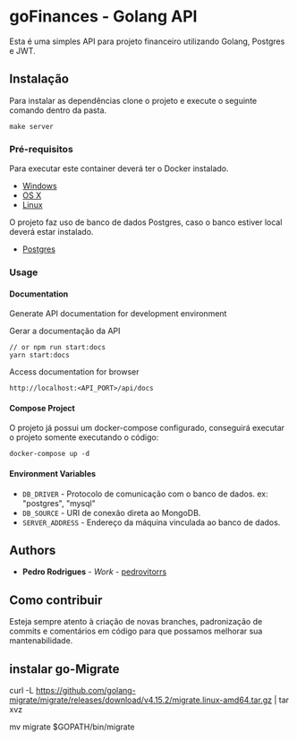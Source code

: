 # goFinances - Golang API

Esta é uma simples API para projeto financeiro utilizando Golang, Postgres e JWT.

## Instalação

Para instalar as dependências clone o projeto e execute o seguinte comando dentro da pasta.

```
make server
```

### Pré-requisitos

Para executar este container deverá ter o Docker instalado.

* [Windows](https://docs.docker.com/windows/started)
* [OS X](https://docs.docker.com/mac/started/)
* [Linux](https://docs.docker.com/linux/started/)

O projeto faz uso de banco de dados Postgres, caso o banco estiver local deverá estar instalado.

* [Postgres](https://www.postgresql.org/download/)

### Usage

#### Documentation

Generate API documentation for development environment

Gerar a documentação da API

```shell
// or npm run start:docs
yarn start:docs
```

Access documentation for browser

```shell
http://localhost:<API_PORT>/api/docs
```

#### Compose Project

O projeto já possui um docker-compose configurado, conseguirá executar o projeto somente executando o código:

```shell
docker-compose up -d
```

#### Environment Variables

* `DB_DRIVER` - Protocolo de comunicação com o banco de dados. ex: "postgres", "mysql"
* `DB_SOURCE` - URI de conexão direta ao MongoDB.
* `SERVER_ADDRESS` - Endereço da máquina vinculada ao banco de dados.

## Authors

* **Pedro Rodrigues** - *Work* - [pedrovitorrs](https://github.com/pedrovitorrs)

## Como contribuir

Esteja sempre atento à criação de novas branches, padronização de commits e comentários em código para que possamos melhorar sua mantenabilidade.


## instalar go-Migrate
curl -L https://github.com/golang-migrate/migrate/releases/download/v4.15.2/migrate.linux-amd64.tar.gz | tar xvz

mv migrate $GOPATH/bin/migrate
